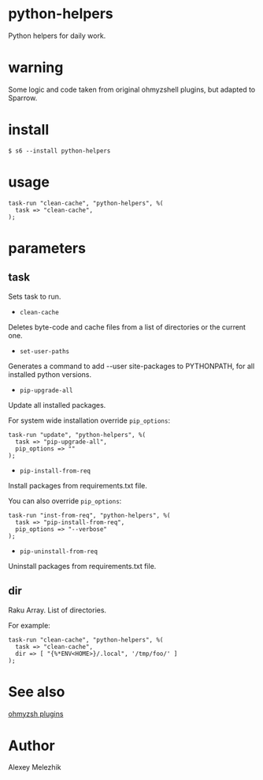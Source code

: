 # python-helpers

Python helpers for daily work.

# warning

Some logic and code taken from original ohmyzshell plugins, but adapted to Sparrow.

# install

    $ s6 --install python-helpers

# usage

    task-run "clean-cache", "python-helpers", %(
      task => "clean-cache",
    );
  
# parameters

## task

Sets task to run.

* `clean-cache`

Deletes byte-code and cache files from a list of directories or the current one.

* `set-user-paths`

Generates a command to add --user site-packages to PYTHONPATH, for all installed python versions.

* `pip-upgrade-all`

Update all installed packages.

For system wide installation override `pip_options`:

    task-run "update", "python-helpers", %(
      task => "pip-upgrade-all",
      pip_options => ""
    );

* `pip-install-from-req`

Install packages from requirements.txt file.

You can also override `pip_options`:

    task-run "inst-from-req", "python-helpers", %(
      task => "pip-install-from-req",
      pip_options => "--verbose"
    );

* `pip-uninstall-from-req`

Uninstall packages from requirements.txt file.

## dir

Raku Array. List of directories.

For example:

    task-run "clean-cache", "python-helpers", %(
      task => "clean-cache",
      dir => [ "{%*ENV<HOME>}/.local", '/tmp/foo/' ]
    );

# See also

[ohmyzsh plugins](https://github.com/ohmyzsh/ohmyzsh/tree/master/plugins)

# Author

Alexey Melezhik

